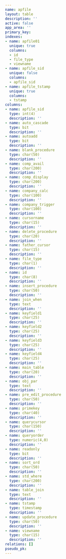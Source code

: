```yaml
---
name: apfile
layout: table
description: ''
active: false
app_area: ''
primary_key: 
indexes:
- name: apfile01
  unique: true
  columns:
  - id
  - file_type
  - viewname
- name: apfile_sid
  unique: false
  columns:
  - apfile_sid
- name: apfile_tstamp
  unique: true
  columns:
  - tstamp
columns:
- name: apfile_sid
  type: int(4)
  description: ''
- name: auto_cascade
  type: bit
  description: ''
- name: autoadd
  type: bit
  description: ''
- name: blank_procedure
  type: char(50)
  description: ''
- name: comp_avail
  type: char(200)
  description: ''
- name: comp_display
  type: char(200)
  description: ''
- name: company_calc
  type: char(100)
  description: ''
- name: company_trigger
  type: char(100)
  description: ''
- name: cursorname
  type: char(15)
  description: ''
- name: delete_procedure
  type: char(20)
  description: ''
- name: father_cursor
  type: char(15)
  description: ''
- name: file_type
  type: char(1)
  description: ''
- name: id
  type: char(8)
  description: ''
- name: insert_procedure
  type: char(50)
  description: ''
- name: join_when
  type: text
  description: ''
- name: keyfield1
  type: char(25)
  description: ''
- name: keyfield2
  type: char(25)
  description: ''
- name: keyfield3
  type: char(25)
  description: ''
- name: keyfield4
  type: char(25)
  description: ''
- name: main_table
  type: char(20)
  description: ''
- name: obj_par
  type: text
  description: ''
- name: pre_edit_procedure
  type: char(50)
  description: ''
- name: primekey
  type: char(40)
  description: ''
- name: querycursor
  type: char(150)
  description: ''
- name: queryorder
  type: numeric(4,0)
  description: ''
- name: readonly
  type: bit
  description: ''
- name: sort_ord
  type: char(50)
  description: ''
- name: std_where
  type: char(200)
  description: ''
- name: table_join
  type: text
  description: ''
- name: tstamp
  type: timestamp
  description: ''
- name: update_procedure
  type: char(50)
  description: ''
- name: viewname
  type: char(15)
  description: ''
relations: []
pseudo_pk: 
---
```


